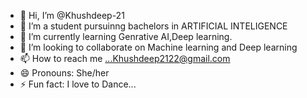 - 👋 Hi, I’m @Khushdeep-21
- 👀 I’m a student pursuinng bachelors in ARTIFICIAL INTELIGENCE
- 🌱 I’m currently learning Genrative AI,Deep learning.
- 💞️ I’m looking to collaborate on Machine learning and Deep learning
- 📫 How to reach me ...Khushdeep2122@gmail.com
- 😄 Pronouns: She/her
- ⚡ Fun fact: I love to Dance...

<!---Feel free to explore my repositories and reach out to collaborate or connect!

Khushdeep-21/Khushdeep-21 is a ✨ special ✨ repository because its `README.md` (this file) appears on your GitHub profile.
You can click the Preview link to take a look at your changes.
--->

